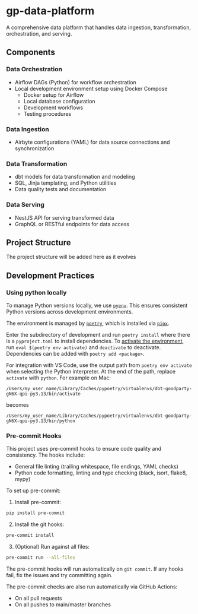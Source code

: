 # gp-data-platform

A comprehensive data platform that handles data ingestion, transformation, orchestration, and serving.

## Components

### Data Orchestration
- Airflow DAGs (Python) for workflow orchestration
- Local development environment setup using Docker Compose
    - Docker setup for Airflow
    - Local database configuration
    - Development workflows
    - Testing procedures

### Data Ingestion
- Airbyte configurations (YAML) for data source connections and synchronization

### Data Transformation
- dbt models for data transformation and modeling
- SQL, Jinja templating, and Python utilities
- Data quality tests and documentation

### Data Serving
- NestJS API for serving transformed data
- GraphQL or RESTful endpoints for data access

## Project Structure

The project structure will be added here as it evolves

## Development Practices

### Using python locally

To manage Python versions locally, we use [`pyenv`](https://github.com/pyenv/pyenv?tab=readme-ov-file#installation). This ensures consistent Python versions across development environments.

The environment is managed by [`poetry`](https://python-poetry.org/docs/#installing-with-pipx), which is installed via [`pipx`](https://pipx.pypa.io/stable/installation/).

Enter the subdirectory of development and run `poetry install` where there is a `pyproject.toml` to install dependencies. To [activate the environment](https://python-poetry.org/docs/managing-environments/#bash-csh-zsh), run `eval $(poetry env activate)` and `deactivate` to deactivate. Dependencies can be added with `poetry add <package>`.

For integration with VS Code, use the output path from `poetry env activate` when selecting the Python interpreter. At the end of the path, replace `activate` with `python`. For example on Mac:
```shell
/Users/my_user_name/Library/Caches/pypoetry/virtualenvs/dbt-goodparty-gN6X-qpi-py3.13/bin/activate
```
becomes
```shell
/Users/my_user_name/Library/Caches/pypoetry/virtualenvs/dbt-goodparty-gN6X-qpi-py3.13/bin/python
```

### Pre-commit Hooks

This project uses pre-commit hooks to ensure code quality and consistency. The hooks include:
- General file linting (trailing whitespace, file endings, YAML checks)
- Python code formatting, linting and type checking (black, isort, flake8, mypy)

To set up pre-commit:

1. Install pre-commit:
```bash
pip install pre-commit
```

2. Install the git hooks:
```bash
pre-commit install
```

3. (Optional) Run against all files:
```bash
pre-commit run --all-files
```

The pre-commit hooks will run automatically on `git commit`. If any hooks fail, fix the issues and try committing again.

The pre-commit checks are also run automatically via GitHub Actions:
- On all pull requests
- On all pushes to main/master branches
